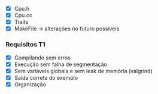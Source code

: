 - [X] Cpu.h
- [X] Cpu.cc
- [X] Traits
- [X] MakeFile -> alterações no futuro possíveis

### Requisitos T1
- [X] Compilando sem erros
- [X] Execução sem falha de segmentação
- [X] Sem variáveis globais e sem leak de memória (valgrind)
- [X] Saída correta do exemplo
- [X] Organização